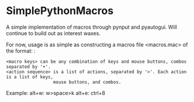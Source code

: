 # SimplePythonMacros
A simple implementation of macros through pynput and pyautogui. Will continue to build out as interest waxes.

For now, usage is as simple as constructing a macros file <macros.mac> of the format:
  <macro keys>:<action sequence>
                
    <macro keys> can be any combination of keys and mouse buttons, combos separated by '+'.
    <action sequence> is a list of actions, separated by '>'. Each action is a list of keys,
                      mouse buttons, and combos.
                
  Example: alt+w: w>space>k
           alt+e: ctrl+8
